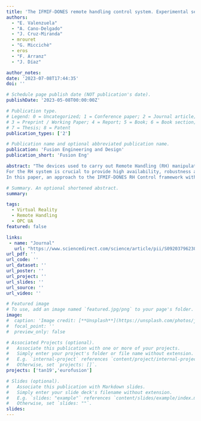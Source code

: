 ```yaml
---
title: 'The IFMIF-DONES remote handling control system. Experimental setup for OPC UA integration'
authors:
  - "E. Valenzuela"
  - "A. Cano-Delgado"
  - "J. Cruz-Miranda"
  - mrouret
  - "G. Miccichè"
  - eros
  - "F. Arranz"
  - "J. Díaz"

author_notes:
date: '2023-07-08T17:44:35'
doi: ''

# Schedule page publish date (NOT publication's date).
publishDate: '2023-05-08T00:00:00Z'

# Publication type.
# Legend: 0 = Uncategorized; 1 = Conference paper; 2 = Journal article;
# 3 = Preprint / Working Paper; 4 = Report; 5 = Book; 6 = Book section;
# 7 = Thesis; 8 = Patent
publication_types: ['2']

# Publication name and optional abbreviated publication name.
publication: 'Fusion Engineering and Design'
publication_short: 'Fusion Eng'

abstract: "The devices used to carry out Remote Handling (RH) manipulation tasks in radiation environments address requirements that are significantly different from common robotic and industrial systems due to the lack of repetitive operations and incompletely specified control actions. This imposes the need of control with human-in-the-loop operations. These RH systems are used on facilities such PRIDE, CERN, ESS, ITER or IFMIF-DONES, the reference used for this work.
For the RH system is crucial to provide high availability, robustness against radiation, haptic devices for teleoperation and dexterous operation, and smooth coordination and integration with the centralized control room. To achieve this purpose is necessary to find the best approach towards a standard control framework capable of providing a standard set of functionalities, tools, interfaces, communications, and data formats to the different types of mechatronic devices that are usually considered for Remote Handling tasks. This previous phase of homogenization is not considered in most facilities, which leads towards a costly integration process during the commissioning phase of the facility.
In this paper, an approach to the IFMIF-DONES RH Control framework with strong standard support based on protocols such as OPC UA has been described and validated through an experimental setup. This test bench includes a set of physical devices (PLC, conveyor belt and computers) and a set of OPC UA compatible software tools, configured and operable from any node of the University of Granada network. This proof-of-concept mockup provides flexibility to modify the dimension and complexity of the setup by using new virtual or physical devices connected to a unique backbone. Besides, it will be used to test different aspects such as control schemes, failure injection, network modeling, predictive maintenance studies, operator training on simulated/real scenarios, usability or ergonomics of the user interfaces before the deployment. In this contribution, the results are described and illustrated using a conveyor belt set-up, a small but representative reference used to validate the RH control concepts here proposed."

# Summary. An optional shortened abstract.
summary:

tags:
  - Virtual Reality
  - Remote Handling
  - OPC UA
featured: false

links:
 - name: "Journal"
   url: "https://www.sciencedirect.com/science/article/pii/S0920379623003587"
url_pdf: ''
url_code: ''
url_dataset: ''
url_poster: ''
url_project: ''
url_slides: ''
url_source: ''
url_video: ''

# Featured image
# To use, add an image named `featured.jpg/png` to your page's folder.
image:
#  caption: 'Image credit: [**Unsplash**](https://unsplash.com/photos/jdD8gXaTZsc)'
#  focal_point: ''
#  preview_only: false

# Associated Projects (optional).
#   Associate this publication with one or more of your projects.
#   Simply enter your project's folder or file name without extension.
#   E.g. `internal-project` references `content/project/internal-project/index.md`.
#   Otherwise, set `projects: []`.
projects: ['tan19','eurofusion']

# Slides (optional).
#   Associate this publication with Markdown slides.
#   Simply enter your slide deck's filename without extension.
#   E.g. `slides: "example"` references `content/slides/example/index.md`.
#   Otherwise, set `slides: ""`.
slides:
---
```

